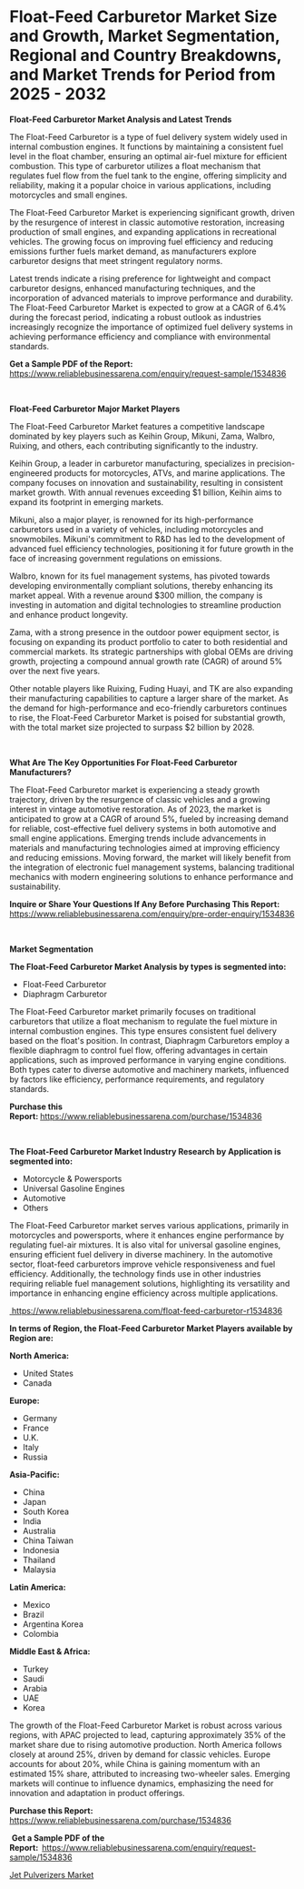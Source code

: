 <p><h1>Float-Feed Carburetor Market Size and Growth, Market Segmentation, Regional and Country Breakdowns, and Market Trends for Period from 2025 -  2032</h1></p><p><strong>Float-Feed Carburetor Market Analysis and Latest Trends</strong></p>
<p><p>The Float-Feed Carburetor is a type of fuel delivery system widely used in internal combustion engines. It functions by maintaining a consistent fuel level in the float chamber, ensuring an optimal air-fuel mixture for efficient combustion. This type of carburetor utilizes a float mechanism that regulates fuel flow from the fuel tank to the engine, offering simplicity and reliability, making it a popular choice in various applications, including motorcycles and small engines.</p><p>The Float-Feed Carburetor Market is experiencing significant growth, driven by the resurgence of interest in classic automotive restoration, increasing production of small engines, and expanding applications in recreational vehicles. The growing focus on improving fuel efficiency and reducing emissions further fuels market demand, as manufacturers explore carburetor designs that meet stringent regulatory norms.</p><p>Latest trends indicate a rising preference for lightweight and compact carburetor designs, enhanced manufacturing techniques, and the incorporation of advanced materials to improve performance and durability. The Float-Feed Carburetor Market is expected to grow at a CAGR of 6.4% during the forecast period, indicating a robust outlook as industries increasingly recognize the importance of optimized fuel delivery systems in achieving performance efficiency and compliance with environmental standards.</p></p>
<p><strong>Get a Sample PDF of the Report:&nbsp;</strong> <a href="https://www.reliablebusinessarena.com/enquiry/request-sample/1534836?utm_campaign=2476&utm_medium=2&utm_source=Github&utm_content=ia&utm_term=11042025&utm_id=float-feed-carburetor">https://www.reliablebusinessarena.com/enquiry/request-sample/1534836</a></p>
<p>&nbsp;</p>
<p><strong>Float-Feed Carburetor Major Market Players</strong></p>
<p><p>The Float-Feed Carburetor Market features a competitive landscape dominated by key players such as Keihin Group, Mikuni, Zama, Walbro, Ruixing, and others, each contributing significantly to the industry.</p><p>Keihin Group, a leader in carburetor manufacturing, specializes in precision-engineered products for motorcycles, ATVs, and marine applications. The company focuses on innovation and sustainability, resulting in consistent market growth. With annual revenues exceeding $1 billion, Keihin aims to expand its footprint in emerging markets.</p><p>Mikuni, also a major player, is renowned for its high-performance carburetors used in a variety of vehicles, including motorcycles and snowmobiles. Mikuni's commitment to R&D has led to the development of advanced fuel efficiency technologies, positioning it for future growth in the face of increasing government regulations on emissions.</p><p>Walbro, known for its fuel management systems, has pivoted towards developing environmentally compliant solutions, thereby enhancing its market appeal. With a revenue around $300 million, the company is investing in automation and digital technologies to streamline production and enhance product longevity.</p><p>Zama, with a strong presence in the outdoor power equipment sector, is focusing on expanding its product portfolio to cater to both residential and commercial markets. Its strategic partnerships with global OEMs are driving growth, projecting a compound annual growth rate (CAGR) of around 5% over the next five years.</p><p>Other notable players like Ruixing, Fuding Huayi, and TK are also expanding their manufacturing capabilities to capture a larger share of the market. As the demand for high-performance and eco-friendly carburetors continues to rise, the Float-Feed Carburetor Market is poised for substantial growth, with the total market size projected to surpass $2 billion by 2028.</p></p>
<p>&nbsp;</p>
<p><strong>What Are The Key Opportunities For Float-Feed Carburetor Manufacturers?</strong></p>
<p><p>The Float-Feed Carburetor market is experiencing a steady growth trajectory, driven by the resurgence of classic vehicles and a growing interest in vintage automotive restoration. As of 2023, the market is anticipated to grow at a CAGR of around 5%, fueled by increasing demand for reliable, cost-effective fuel delivery systems in both automotive and small engine applications. Emerging trends include advancements in materials and manufacturing technologies aimed at improving efficiency and reducing emissions. Moving forward, the market will likely benefit from the integration of electronic fuel management systems, balancing traditional mechanics with modern engineering solutions to enhance performance and sustainability.</p></p>
<p><strong>Inquire or Share Your Questions If Any Before Purchasing This Report:</strong> <a href="https://www.reliablebusinessarena.com/enquiry/pre-order-enquiry/1534836?utm_campaign=2476&utm_medium=2&utm_source=Github&utm_content=ia&utm_term=11042025&utm_id=float-feed-carburetor">https://www.reliablebusinessarena.com/enquiry/pre-order-enquiry/1534836</a></p>
<p>&nbsp;</p>
<p><strong>Market Segmentation</strong></p>
<p><strong>The Float-Feed Carburetor Market Analysis by types is segmented into:</strong></p>
<p><ul><li>Float-Feed Carburetor</li><li>Diaphragm Carburetor</li></ul></p>
<p><p>The Float-Feed Carburetor market primarily focuses on traditional carburetors that utilize a float mechanism to regulate the fuel mixture in internal combustion engines. This type ensures consistent fuel delivery based on the float's position. In contrast, Diaphragm Carburetors employ a flexible diaphragm to control fuel flow, offering advantages in certain applications, such as improved performance in varying engine conditions. Both types cater to diverse automotive and machinery markets, influenced by factors like efficiency, performance requirements, and regulatory standards.</p></p>
<p><strong>Purchase this Report:&nbsp;</strong><a href="https://www.reliablebusinessarena.com/purchase/1534836?utm_campaign=2476&utm_medium=2&utm_source=Github&utm_content=ia&utm_term=11042025&utm_id=float-feed-carburetor">https://www.reliablebusinessarena.com/purchase/1534836</a></p>
<p>&nbsp;</p>
<p><strong>The Float-Feed Carburetor Market Industry Research by Application is segmented into:</strong></p>
<p><ul><li>Motorcycle & Powersports</li><li>Universal Gasoline Engines</li><li>Automotive</li><li>Others</li></ul></p>
<p><p>The Float-Feed Carburetor market serves various applications, primarily in motorcycles and powersports, where it enhances engine performance by regulating fuel-air mixtures. It is also vital for universal gasoline engines, ensuring efficient fuel delivery in diverse machinery. In the automotive sector, float-feed carburetors improve vehicle responsiveness and fuel efficiency. Additionally, the technology finds use in other industries requiring reliable fuel management solutions, highlighting its versatility and importance in enhancing engine efficiency across multiple applications.</p></p>
<p><a href="https://www.reliablebusinessarena.com/float-feed-carburetor-r1534836?utm_campaign=2476&utm_medium=2&utm_source=Github&utm_content=ia&utm_term=11042025&utm_id=float-feed-carburetor">&nbsp;https://www.reliablebusinessarena.com/float-feed-carburetor-r1534836</a></p>
<p><strong>In terms of Region, the Float-Feed Carburetor Market Players available by Region are:</strong></p>
<p>
    <p> <strong> North America: </strong>
        <ul>
            <li>United States</li>
            <li>Canada</li>
        </ul>
        </p> 
    <p> <strong> Europe: </strong>
        <ul>
            <li>Germany</li>
            <li>France</li>
            <li>U.K.</li>
            <li>Italy</li>
            <li>Russia</li>
        </ul>
        </p> 
    <p> <strong> Asia-Pacific: </strong>
        <ul>
            <li>China</li>
            <li>Japan</li>
            <li>South Korea</li>
            <li>India</li>
            <li>Australia</li>
            <li>China Taiwan</li>
            <li>Indonesia</li>
            <li>Thailand</li>
            <li>Malaysia</li>
        </ul>
        </p> 
    <p> <strong> Latin America: </strong>
        <ul>
            <li>Mexico</li>
            <li>Brazil</li>
            <li>Argentina Korea</li>
            <li>Colombia</li>
        </ul>
        </p> 
    <p> <strong> Middle East & Africa: </strong>
        <ul>
            <li>Turkey</li>
            <li>Saudi</li>
            <li>Arabia</li>
            <li>UAE</li>
            <li>Korea</li>
        </ul>
    </p>
    </p>
<p><p>The growth of the Float-Feed Carburetor Market is robust across various regions, with APAC projected to lead, capturing approximately 35% of the market share due to rising automotive production. North America follows closely at around 25%, driven by demand for classic vehicles. Europe accounts for about 20%, while China is gaining momentum with an estimated 15% share, attributed to increasing two-wheeler sales. Emerging markets will continue to influence dynamics, emphasizing the need for innovation and adaptation in product offerings.</p></p>
<p><strong>Purchase this Report: </strong><a href="https://www.reliablebusinessarena.com/purchase/1534836?utm_campaign=2476&utm_medium=2&utm_source=Github&utm_content=ia&utm_term=11042025&utm_id=float-feed-carburetor">https://www.reliablebusinessarena.com/purchase/1534836</a></p>
<p>&nbsp;<strong>Get a Sample PDF of the Report:&nbsp;&nbsp;</strong><a href="https://www.reliablebusinessarena.com/enquiry/request-sample/1534836?utm_campaign=2476&utm_medium=2&utm_source=Github&utm_content=ia&utm_term=11042025&utm_id=float-feed-carburetor">https://www.reliablebusinessarena.com/enquiry/request-sample/1534836</a></p>
<p><strong></strong></p>
<p><p><a href="https://github.com/laveeasaadrh/Market-Research-Report-List-1/blob/main/jet-pulverizers-market.md?utm_campaign=2476&utm_medium=2&utm_source=Github&utm_content=ia&utm_term=11042025&utm_id=float-feed-carburetor">Jet Pulverizers Market</a></p></p>